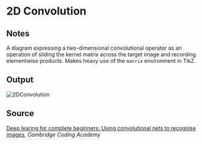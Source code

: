 # 2D Convolution

## Notes

A diagram expressing a two-dimensional convolutional operator as an operation of sliding the kernel matrix across the target image and recording elementwise products. Makes heavy use of the `matrix` environment in TikZ.

## Output

![2DConvolution](https://www.dropbox.com/s/n14q90gz8a8rbxb/2d_convolution.png?raw=1)

## Source

[Deep learing for complete beginners: Using convolutional nets to recognise images](http://online.cambridgecoding.com/notebooks/cca_admin/convolutional-neural-networks-with-keras), *Cambridge Coding Academy*
